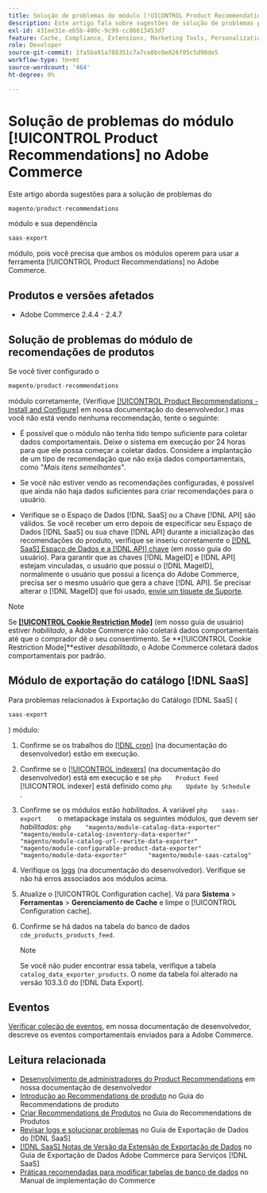 ```yaml
---
title: Solução de problemas do módulo [!UICONTROL Product Recommendations] no Adobe Commerce
description: Este artigo fala sobre sugestões de solução de problemas para o módulo [!UICONTROL Product Recommendations] no Adobe Commerce.
exl-id: 431ee31e-eb5b-400c-9c99-cc86613453d7
feature: Cache, Compliance, Extensions, Marketing Tools, Personalization, Products, Recommendations
role: Developer
source-git-commit: 1fa5ba91a788351c7a7ce8bc0e826f05c5d98de5
workflow-type: tm+mt
source-wordcount: '464'
ht-degree: 0%

---
```


# Solução de problemas do módulo [!UICONTROL Product Recommendations] no Adobe Commerce

Este artigo aborda sugestões para a solução de problemas do

```php
magento/product-recommendations
```

módulo e sua dependência

```php
saas-export
```

módulo, pois você precisa que ambos os módulos operem para usar a ferramenta [!UICONTROL Product Recommendations] no Adobe Commerce.

## Produtos e versões afetados

* Adobe Commerce 2.4.4 - 2.4.7

## Solução de problemas do módulo de recomendações de produtos

Se você tiver configurado o

```php
magento/product-recommendations
```

módulo corretamente, (Verifique [[!UICONTROL Product Recommendations - Install and Configure]](https://experienceleague.adobe.com/en/docs/commerce-merchant-services/product-recommendations/getting-started/install-configure) em nossa documentação do desenvolvedor.) mas você não está vendo nenhuma recomendação, tente o seguinte:

* É possível que o módulo não tenha tido tempo suficiente para coletar dados comportamentais. Deixe o sistema em execução por 24 horas para que ele possa começar a coletar dados. Considere a implantação de um tipo de recomendação que não exija dados comportamentais, como &quot;*Mais itens semelhantes*&quot;.

* Se você não estiver vendo as recomendações configuradas, é possível que ainda não haja dados suficientes para criar recomendações para o usuário.

* Verifique se o Espaço de Dados [!DNL SaaS] ou a Chave [!DNL API] são válidos. Se você receber um erro depois de especificar seu Espaço de Dados [!DNL SaaS] ou sua chave [!DNL API] durante a inicialização das recomendações do produto, verifique se inseriu corretamente o [[!DNL SaaS] Espaço de Dados e a [!DNL API] chave](https://experienceleague.adobe.com/en/docs/commerce-admin/config/services/saas) (em nosso guia do usuário). Para garantir que as chaves [!DNL MageID] e [!DNL API] estejam vinculadas, o usuário que possui o [!DNL MageID], normalmente o usuário que possui a licença do Adobe Commerce, precisa ser o mesmo usuário que gera a chave [!DNL API]. Se precisar alterar o [!DNL MageID] que foi usado, [envie um tíquete de Suporte](/help/help-center-guide/help-center/magento-help-center-user-guide.md#submit-ticket).

>[!NOTE]
>
>Se [**[!UICONTROL Cookie Restriction Mode]**](https://experienceleague.adobe.com/en/docs/commerce-admin/start/compliance/privacy/compliance-cookie-law) (em nosso guia de usuário) estiver *habilitado*, a Adobe Commerce não coletará dados comportamentais até que o comprador dê o seu consentimento. Se **[!UICONTROL Cookie Restriction Mode]**estiver *desabilitado*, o Adobe Commerce coletará dados comportamentais por padrão.

## Módulo de exportação do catálogo [!DNL SaaS]

Para problemas relacionados à Exportação do Catálogo [!DNL SaaS] (

```php
saas-export
```

) módulo:

1. Confirme se os trabalhos do [[!DNL cron]](https://experienceleague.adobe.com/en/docs/commerce-operations/configuration-guide/cli/configure-cron-jobs) (na documentação do desenvolvedor) estão em execução.
1. Confirme se o [[!UICONTROL indexers]](https://experienceleague.adobe.com/en/docs/commerce-operations/configuration-guide/cli/manage-indexers) (na documentação do desenvolvedor) está em execução e se    ```php    Product Feed    ```    [!UICONTROL indexer] está definido como    ```php    Update by Schedule    ```    .
1. Confirme se os módulos estão *habilitados*. A variável    ```php    saas-export    ```    o metapackage instala os seguintes módulos, que devem ser *habilitados*:    ```php    "magento/module-catalog-data-exporter"      "magento/module-catalog-inventory-data-exporter"      "magento/module-catalog-url-rewrite-data-exporter"      "magento/module-configurable-product-data-exporter"      "magento/module-data-exporter"      "magento/module-saas-catalog"    ```
1. Verifique os [logs](https://experienceleague.adobe.com/en/docs/commerce-operations/configuration-guide/cli/enable-logging) (na documentação do desenvolvedor). Verifique se não há erros associados aos módulos acima.
1. Atualize o [!UICONTROL Configuration cache]. Vá para **Sistema** > **Ferramentas** > **Gerenciamento de Cache** e limpe o [!UICONTROL Configuration cache].
1. Confirme se há dados na tabela do banco de dados `cde_products_products_feed`.

   >[!NOTE]
   >
   >Se você não puder encontrar essa tabela, verifique a tabela `catalog_data_exporter_products`. O nome da tabela foi alterado na versão 103.3.0 do [!DNL Data Export].

## Eventos

[Verificar coleção de eventos](https://experienceleague.adobe.com/en/docs/commerce-merchant-services/product-recommendations/getting-started/verify), em nossa documentação de desenvolvedor, descreve os eventos comportamentais enviados para a Adobe Commerce.

## Leitura relacionada

* [Desenvolvimento de administradores do Product Recommendations](https://experienceleague.adobe.com/en/docs/commerce-merchant-services/product-recommendations/developer/development-overview) em nossa documentação de desenvolvedor
* [Introdução ao Recommendations de produto](https://experienceleague.adobe.com/en/docs/commerce-merchant-services/product-recommendations/overview) no Guia do Recommendations de produto
* [Criar Recommendations de Produtos](https://experienceleague.adobe.com/en/docs/commerce-merchant-services/product-recommendations/admin/create) no Guia do Recommendations de Produtos
* [Revisar logs e solucionar problemas](https://experienceleague.adobe.com/en/docs/commerce-merchant-services/saas-data-export/troubleshooting-logging) no Guia de Exportação de Dados do [!DNL SaaS]
* [[!DNL SaaS] Notas de Versão da Extensão de Exportação de Dados](https://experienceleague.adobe.com/en/docs/commerce-merchant-services/saas-data-export/release-notes) no Guia de Exportação de Dados Adobe Commerce para Serviços [!DNL SaaS]
* [Práticas recomendadas para modificar tabelas de banco de dados](https://experienceleague.adobe.com/en/docs/commerce-operations/implementation-playbook/best-practices/development/modifying-core-and-third-party-tables#why-adobe-recommends-avoiding-modifications) no Manual de implementação do Commerce

